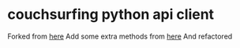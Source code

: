 couchsurfing python api client
===================

Forked from [here](https://github.com/nderkach/couchsurfing-python)
Add some extra methods from [here](https://github.com/idanruf1/couchsurfing-python)
And refactored

